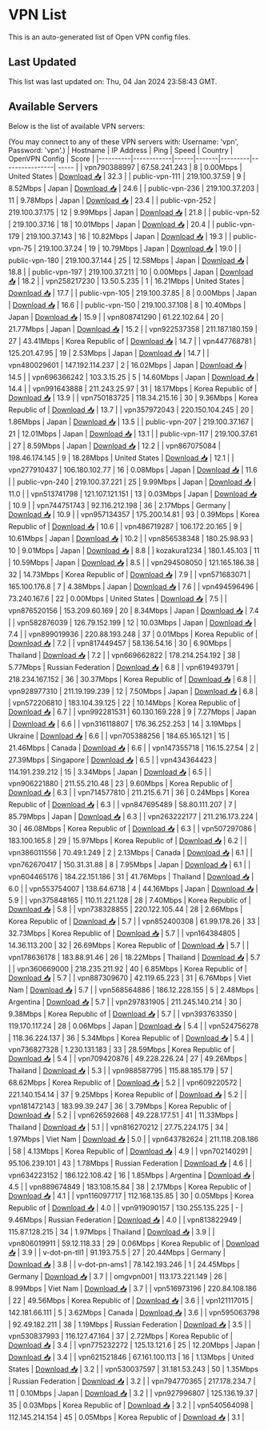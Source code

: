 # VPN List

This is an auto-generated list of Open VPN config files.

## Last Updated

This list was last updated on: Thu, 04 Jan 2024 23:58:43 GMT.

## Available Servers

Below is the list of available VPN servers:

(You may connect to any of these VPN servers with: Username: 'vpn', Password: 'vpn'.)
| Hostname | IP Address | Ping | Speed | Country | OpenVPN Config | Score |
|----------|------------|------|-------|---------|----------------| ----- |
| vpn790388997 | 67.58.241.243 | 8 | 0.00Mbps | United States | [Download 📥](./configs/server_0_US.ovpn) | 32.3 |
| public-vpn-111 | 219.100.37.59 | 9 | 8.52Mbps | Japan | [Download 📥](./configs/server_1_JP.ovpn) | 24.6 |
| public-vpn-236 | 219.100.37.203 | 11 | 9.78Mbps | Japan | [Download 📥](./configs/server_2_JP.ovpn) | 23.4 |
| public-vpn-252 | 219.100.37.175 | 12 | 9.99Mbps | Japan | [Download 📥](./configs/server_3_JP.ovpn) | 21.8 |
| public-vpn-52 | 219.100.37.16 | 18 | 10.01Mbps | Japan | [Download 📥](./configs/server_4_JP.ovpn) | 20.4 |
| public-vpn-179 | 219.100.37.143 | 16 | 10.82Mbps | Japan | [Download 📥](./configs/server_5_JP.ovpn) | 19.3 |
| public-vpn-75 | 219.100.37.24 | 19 | 10.79Mbps | Japan | [Download 📥](./configs/server_6_JP.ovpn) | 19.0 |
| public-vpn-180 | 219.100.37.144 | 25 | 12.58Mbps | Japan | [Download 📥](./configs/server_7_JP.ovpn) | 18.8 |
| public-vpn-197 | 219.100.37.211 | 10 | 0.00Mbps | Japan | [Download 📥](./configs/server_8_JP.ovpn) | 18.2 |
| vpn258217230 | 13.50.5.235 | 1 | 16.21Mbps | United States | [Download 📥](./configs/server_9_US.ovpn) | 17.7 |
| public-vpn-105 | 219.100.37.85 | 8 | 0.00Mbps | Japan | [Download 📥](./configs/server_10_JP.ovpn) | 16.6 |
| public-vpn-150 | 219.100.37.108 | 8 | 10.40Mbps | Japan | [Download 📥](./configs/server_11_JP.ovpn) | 15.9 |
| vpn808741290 | 61.22.102.64 | 20 | 21.77Mbps | Japan | [Download 📥](./configs/server_12_JP.ovpn) | 15.2 |
| vpn922537358 | 211.187.180.159 | 27 | 43.41Mbps | Korea Republic of | [Download 📥](./configs/server_13_KR.ovpn) | 14.7 |
| vpn447768781 | 125.201.47.95 | 19 | 2.53Mbps | Japan | [Download 📥](./configs/server_14_JP.ovpn) | 14.7 |
| vpn480029601 | 147.192.114.237 | 2 | 16.02Mbps | Japan | [Download 📥](./configs/server_15_JP.ovpn) | 14.5 |
| vpn696366242 | 103.3.15.25 | 5 | 14.60Mbps | Japan | [Download 📥](./configs/server_16_JP.ovpn) | 14.4 |
| vpn991643888 | 211.243.25.97 | 31 | 18.17Mbps | Korea Republic of | [Download 📥](./configs/server_17_KR.ovpn) | 13.9 |
| vpn750183725 | 118.34.215.16 | 30 | 9.36Mbps | Korea Republic of | [Download 📥](./configs/server_18_KR.ovpn) | 13.7 |
| vpn357972043 | 220.150.104.245 | 20 | 1.86Mbps | Japan | [Download 📥](./configs/server_19_JP.ovpn) | 13.5 |
| public-vpn-207 | 219.100.37.167 | 21 | 12.01Mbps | Japan | [Download 📥](./configs/server_20_JP.ovpn) | 13.1 |
| public-vpn-117 | 219.100.37.61 | 27 | 8.59Mbps | Japan | [Download 📥](./configs/server_21_JP.ovpn) | 12.2 |
| vpn867075084 | 198.46.174.145 | 9 | 18.28Mbps | United States | [Download 📥](./configs/server_22_US.ovpn) | 12.1 |
| vpn277910437 | 106.180.102.77 | 16 | 0.08Mbps | Japan | [Download 📥](./configs/server_23_JP.ovpn) | 11.6 |
| public-vpn-240 | 219.100.37.221 | 25 | 9.99Mbps | Japan | [Download 📥](./configs/server_24_JP.ovpn) | 11.0 |
| vpn513741798 | 121.107.121.151 | 13 | 0.03Mbps | Japan | [Download 📥](./configs/server_25_JP.ovpn) | 10.9 |
| vpn744751743 | 92.116.212.198 | 36 | 2.17Mbps | Germany | [Download 📥](./configs/server_26_DE.ovpn) | 10.9 |
| vpn957134357 | 175.200.14.81 | 93 | 0.39Mbps | Korea Republic of | [Download 📥](./configs/server_27_KR.ovpn) | 10.6 |
| vpn486719287 | 106.172.20.165 | 9 | 10.61Mbps | Japan | [Download 📥](./configs/server_28_JP.ovpn) | 10.2 |
| vpn856538348 | 180.25.98.93 | 10 | 9.01Mbps | Japan | [Download 📥](./configs/server_29_JP.ovpn) | 8.8 |
| kozakura1234 | 180.1.45.103 | 11 | 10.59Mbps | Japan | [Download 📥](./configs/server_30_JP.ovpn) | 8.5 |
| vpn294508050 | 121.165.186.38 | 32 | 14.73Mbps | Korea Republic of | [Download 📥](./configs/server_31_KR.ovpn) | 7.9 |
| vpn571683071 | 165.100.176.8 | 7 | 4.38Mbps | Japan | [Download 📥](./configs/server_32_JP.ovpn) | 7.6 |
| vpn494596496 | 73.240.167.6 | 22 | 0.00Mbps | United States | [Download 📥](./configs/server_33_US.ovpn) | 7.5 |
| vpn876520156 | 153.209.60.169 | 20 | 8.34Mbps | Japan | [Download 📥](./configs/server_34_JP.ovpn) | 7.4 |
| vpn582876039 | 126.79.152.199 | 12 | 10.03Mbps | Japan | [Download 📥](./configs/server_35_JP.ovpn) | 7.4 |
| vpn899019936 | 220.88.193.248 | 37 | 0.01Mbps | Korea Republic of | [Download 📥](./configs/server_36_KR.ovpn) | 7.2 |
| vpn817449457 | 58.136.54.16 | 30 | 6.90Mbps | Thailand | [Download 📥](./configs/server_37_TH.ovpn) | 7.2 |
| vpn669662822 | 178.214.254.192 | 38 | 5.77Mbps | Russian Federation | [Download 📥](./configs/server_38_RU.ovpn) | 6.8 |
| vpn619493791 | 218.234.167.152 | 36 | 30.37Mbps | Korea Republic of | [Download 📥](./configs/server_39_KR.ovpn) | 6.8 |
| vpn928977310 | 211.19.199.239 | 12 | 7.50Mbps | Japan | [Download 📥](./configs/server_40_JP.ovpn) | 6.8 |
| vpn572206810 | 183.104.39.125 | 22 | 10.14Mbps | Korea Republic of | [Download 📥](./configs/server_41_KR.ovpn) | 6.7 |
| vpn992281531 | 60.130.169.228 | 9 | 7.27Mbps | Japan | [Download 📥](./configs/server_42_JP.ovpn) | 6.6 |
| vpn316118807 | 176.36.252.253 | 14 | 3.19Mbps | Ukraine | [Download 📥](./configs/server_43_UA.ovpn) | 6.6 |
| vpn705388256 | 184.65.165.121 | 15 | 21.46Mbps | Canada | [Download 📥](./configs/server_44_CA.ovpn) | 6.6 |
| vpn147355718 | 116.15.27.54 | 2 | 27.39Mbps | Singapore | [Download 📥](./configs/server_45_SG.ovpn) | 6.5 |
| vpn434364423 | 114.191.239.212 | 15 | 3.34Mbps | Japan | [Download 📥](./configs/server_46_JP.ovpn) | 6.5 |
| vpn906221880 | 211.55.210.48 | 23 | 9.60Mbps | Korea Republic of | [Download 📥](./configs/server_47_KR.ovpn) | 6.3 |
| vpn714577810 | 211.215.6.71 | 36 | 0.24Mbps | Korea Republic of | [Download 📥](./configs/server_48_KR.ovpn) | 6.3 |
| vpn847695489 | 58.80.111.207 | 7 | 85.79Mbps | Japan | [Download 📥](./configs/server_49_JP.ovpn) | 6.3 |
| vpn263222177 | 211.216.173.224 | 30 | 46.08Mbps | Korea Republic of | [Download 📥](./configs/server_50_KR.ovpn) | 6.3 |
| vpn507297086 | 183.100.165.8 | 29 | 15.97Mbps | Korea Republic of | [Download 📥](./configs/server_51_KR.ovpn) | 6.2 |
| vpn386011556 | 70.49.1.249 | 2 | 2.13Mbps | Canada | [Download 📥](./configs/server_52_CA.ovpn) | 6.1 |
| vpn762670417 | 150.31.31.88 | 8 | 7.95Mbps | Japan | [Download 📥](./configs/server_53_JP.ovpn) | 6.1 |
| vpn604465176 | 184.22.151.186 | 31 | 41.76Mbps | Thailand | [Download 📥](./configs/server_54_TH.ovpn) | 6.0 |
| vpn553754007 | 138.64.67.18 | 4 | 44.16Mbps | Japan | [Download 📥](./configs/server_55_JP.ovpn) | 5.9 |
| vpn375848165 | 110.11.221.128 | 28 | 7.40Mbps | Korea Republic of | [Download 📥](./configs/server_56_KR.ovpn) | 5.8 |
| vpn738328855 | 220.122.105.44 | 28 | 2.66Mbps | Korea Republic of | [Download 📥](./configs/server_57_KR.ovpn) | 5.7 |
| vpn852400308 | 61.99.178.26 | 33 | 32.73Mbps | Korea Republic of | [Download 📥](./configs/server_58_KR.ovpn) | 5.7 |
| vpn164384805 | 14.36.113.200 | 32 | 26.69Mbps | Korea Republic of | [Download 📥](./configs/server_59_KR.ovpn) | 5.7 |
| vpn178636178 | 183.88.91.46 | 26 | 18.22Mbps | Thailand | [Download 📥](./configs/server_60_TH.ovpn) | 5.7 |
| vpn360669000 | 218.235.211.92 | 40 | 6.85Mbps | Korea Republic of | [Download 📥](./configs/server_61_KR.ovpn) | 5.7 |
| vpn887309670 | 42.119.65.223 | 31 | 6.76Mbps | Viet Nam | [Download 📥](./configs/server_62_VN.ovpn) | 5.7 |
| vpn568564886 | 186.12.228.155 | 5 | 2.48Mbps | Argentina | [Download 📥](./configs/server_63_AR.ovpn) | 5.7 |
| vpn297831905 | 211.245.140.214 | 30 | 9.38Mbps | Korea Republic of | [Download 📥](./configs/server_64_KR.ovpn) | 5.7 |
| vpn393763350 | 119.170.117.24 | 28 | 0.06Mbps | Japan | [Download 📥](./configs/server_65_JP.ovpn) | 5.4 |
| vpn524756278 | 118.36.224.137 | 36 | 5.34Mbps | Korea Republic of | [Download 📥](./configs/server_66_KR.ovpn) | 5.4 |
| vpn736827328 | 1.230.131.183 | 33 | 28.59Mbps | Korea Republic of | [Download 📥](./configs/server_67_KR.ovpn) | 5.4 |
| vpn709420876 | 49.228.226.24 | 27 | 49.26Mbps | Thailand | [Download 📥](./configs/server_68_TH.ovpn) | 5.3 |
| vpn988587795 | 115.88.185.179 | 57 | 68.62Mbps | Korea Republic of | [Download 📥](./configs/server_69_KR.ovpn) | 5.2 |
| vpn609220572 | 221.140.154.14 | 37 | 9.25Mbps | Korea Republic of | [Download 📥](./configs/server_70_KR.ovpn) | 5.2 |
| vpn181472143 | 183.99.39.247 | 36 | 3.79Mbps | Korea Republic of | [Download 📥](./configs/server_71_KR.ovpn) | 5.2 |
| vpn626592668 | 49.228.177.51 | 41 | 11.33Mbps | Thailand | [Download 📥](./configs/server_72_TH.ovpn) | 5.1 |
| vpn816270212 | 27.75.224.175 | 34 | 1.97Mbps | Viet Nam | [Download 📥](./configs/server_73_VN.ovpn) | 5.0 |
| vpn643782624 | 211.118.208.186 | 58 | 4.13Mbps | Korea Republic of | [Download 📥](./configs/server_74_KR.ovpn) | 4.9 |
| vpn702140291 | 95.106.239.101 | 43 | 1.78Mbps | Russian Federation | [Download 📥](./configs/server_75_RU.ovpn) | 4.6 |
| vpn634223152 | 186.122.108.42 | 16 | 1.85Mbps | Argentina | [Download 📥](./configs/server_76_AR.ovpn) | 4.5 |
| vpn889674849 | 183.108.15.84 | 38 | 2.17Mbps | Korea Republic of | [Download 📥](./configs/server_77_KR.ovpn) | 4.1 |
| vpn116097717 | 112.168.135.85 | 30 | 0.05Mbps | Korea Republic of | [Download 📥](./configs/server_78_KR.ovpn) | 4.0 |
| vpn919090157 | 130.255.135.225 | - | 9.46Mbps | Russian Federation | [Download 📥](./configs/server_79_RU.ovpn) | 4.0 |
| vpn813822949 | 115.87.128.215 | 34 | 1.97Mbps | Thailand | [Download 📥](./configs/server_80_TH.ovpn) | 3.9 |
| vpn806019911 | 59.12.118.33 | 29 | 0.06Mbps | Korea Republic of | [Download 📥](./configs/server_81_KR.ovpn) | 3.9 |
| v-dot-pn-tll1 | 91.193.75.5 | 27 | 20.44Mbps | Germany | [Download 📥](./configs/server_82_DE.ovpn) | 3.8 |
| v-dot-pn-ams1 | 78.142.193.246 | 1 | 24.45Mbps | Germany | [Download 📥](./configs/server_83_DE.ovpn) | 3.7 |
| omgvpn001 | 113.173.221.149 | 26 | 8.99Mbps | Viet Nam | [Download 📥](./configs/server_84_VN.ovpn) | 3.7 |
| vpn516973196 | 220.84.108.186 | 22 | 49.56Mbps | Korea Republic of | [Download 📥](./configs/server_85_KR.ovpn) | 3.6 |
| vpn121117015 | 142.181.66.111 | 5 | 3.62Mbps | Canada | [Download 📥](./configs/server_86_CA.ovpn) | 3.6 |
| vpn595063798 | 92.49.182.211 | 38 | 1.19Mbps | Russian Federation | [Download 📥](./configs/server_87_RU.ovpn) | 3.5 |
| vpn530837993 | 116.127.47.164 | 37 | 2.72Mbps | Korea Republic of | [Download 📥](./configs/server_88_KR.ovpn) | 3.4 |
| vpn775232272 | 125.13.121.6 | 25 | 12.20Mbps | Japan | [Download 📥](./configs/server_89_JP.ovpn) | 3.4 |
| vpn621521846 | 67.161.100.113 | 16 | 1.13Mbps | United States | [Download 📥](./configs/server_90_US.ovpn) | 3.2 |
| vpn530037597 | 31.181.53.243 | 50 | 1.35Mbps | Russian Federation | [Download 📥](./configs/server_91_RU.ovpn) | 3.2 |
| vpn794770365 | 217.178.234.7 | 11 | 0.10Mbps | Japan | [Download 📥](./configs/server_92_JP.ovpn) | 3.2 |
| vpn927996807 | 125.136.19.37 | 35 | 0.03Mbps | Korea Republic of | [Download 📥](./configs/server_93_KR.ovpn) | 3.2 |
| vpn540564098 | 112.145.214.154 | 45 | 0.05Mbps | Korea Republic of | [Download 📥](./configs/server_94_KR.ovpn) | 3.1 |
